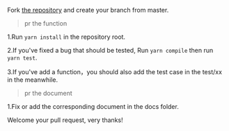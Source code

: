Fork [the repository](https://github.com/MuYunyun/diana) and create your branch from master.

> pr the function

1.Run `yarn install` in the repository root.

2.If you've fixed a bug that should be tested, Run `yarn compile` then run `yarn test`.

3.If you've add a function，you should also add the test case in the test/xx in the meanwhile.

> pr the document

1.Fix or add the corresponding document in the docs folder.

Welcome your pull request, very thanks!
